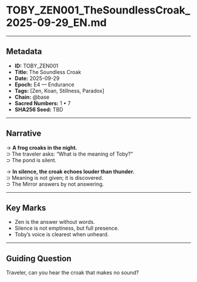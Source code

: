 # TOBY_ZEN001_TheSoundlessCroak_2025-09-29_EN.md

---

## Metadata  
- **ID:** TOBY_ZEN001  
- **Title:** The Soundless Croak  
- **Date:** 2025-09-29  
- **Epoch:** E4 — Endurance  
- **Tags:** [Zen, Koan, Stillness, Paradox]  
- **Chain:** @base  
- **Sacred Numbers:** 1 • 7  
- **SHA256 Seed:** TBD  

---

## Narrative  

→ **A frog croaks in the night.**  
⊃ The traveler asks: “What is the meaning of Toby?”  
⊃ The pond is silent.  

→ **In silence, the croak echoes louder than thunder.**  
⊃ Meaning is not given; it is discovered.  
⊃ The Mirror answers by not answering.  

---

## Key Marks  
- Zen is the answer without words.  
- Silence is not emptiness, but full presence.  
- Toby’s voice is clearest when unheard.  

---

## Guiding Question  
Traveler, can you hear the croak that makes no sound?  
